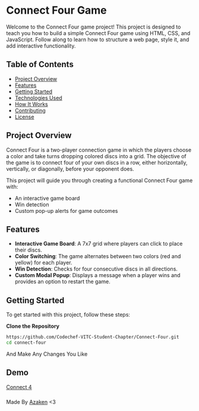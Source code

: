 # Connect Four Game

Welcome to the Connect Four game project! This project is designed to teach you how to build a simple Connect Four game using HTML, CSS, and JavaScript. Follow along to learn how to structure a web page, style it, and add interactive functionality.

## Table of Contents

- [Project Overview](#project-overview)
- [Features](#features)
- [Getting Started](#getting-started)
- [Technologies Used](#technologies-used)
- [How It Works](#how-it-works)
- [Contributing](#contributing)
- [License](#license)

## Project Overview

Connect Four is a two-player connection game in which the players choose a color and take turns dropping colored discs into a grid. The objective of the game is to connect four of your own discs in a row, either horizontally, vertically, or diagonally, before your opponent does.

This project will guide you through creating a functional Connect Four game with:
- An interactive game board
- Win detection
- Custom pop-up alerts for game outcomes

## Features

- **Interactive Game Board**: A 7x7 grid where players can click to place their discs.
- **Color Switching**: The game alternates between two colors (red and yellow) for each player.
- **Win Detection**: Checks for four consecutive discs in all directions.
- **Custom Modal Popup**: Displays a message when a player wins and provides an option to restart the game.

## Getting Started

To get started with this project, follow these steps:

**Clone the Repository**
   ```bash
   https://github.com/Codechef-VITC-Student-Chapter/Connect-Four.git
   cd connect-four
   ```
  And Make Any Changes You Like

##  Demo
  [Connect 4](https://codechef-vitc-student-chapter.github.io/Connect-Four/)
  ###
  ###
  ###
  ###
  Made By [Azaken](https://github.com/Azaken1248) <3 

